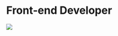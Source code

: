 # Front-end Developer 

![](https://github-readme-streak-stats.herokuapp.com/?user=samuelTedeschi&theme=tokyonightl_border=false)<br/>



